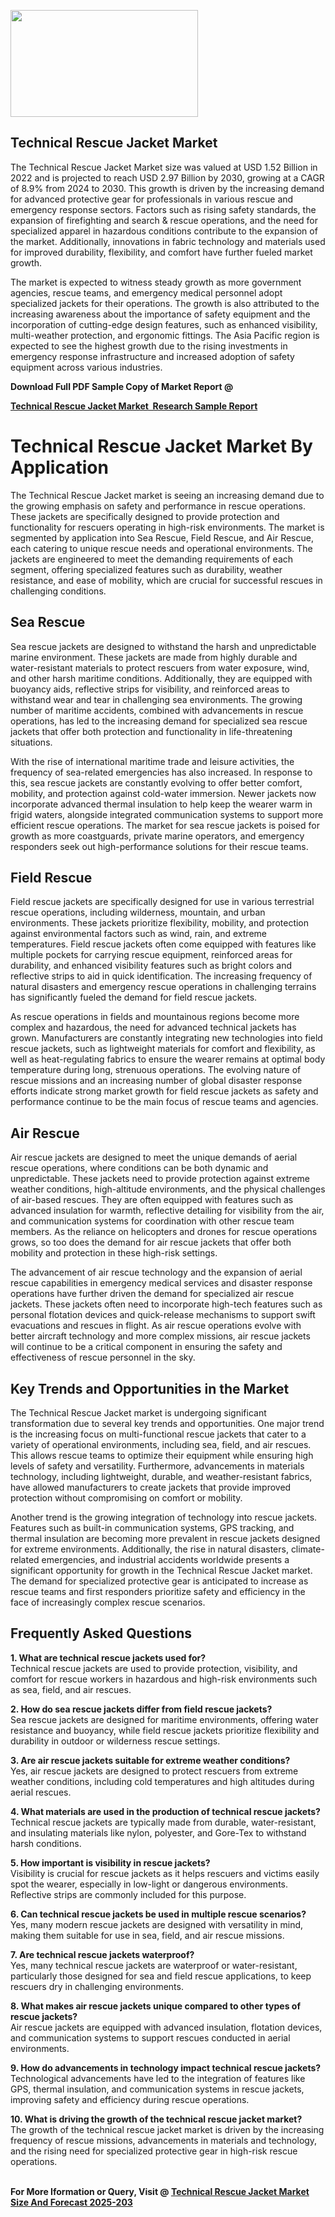 <p><img class="alignnone size-medium wp-image-20088" src="https://ffe5etoiles.com/wp-content/uploads/2024/12/MST1-300x171.png" alt="" width="300" height="171" /></p><p> <h2>Technical Rescue Jacket Market </h2><p>The Technical Rescue Jacket Market size was valued at USD 1.52 Billion in 2022 and is projected to reach USD 2.97 Billion by 2030, growing at a CAGR of 8.9% from 2024 to 2030. This growth is driven by the increasing demand for advanced protective gear for professionals in various rescue and emergency response sectors. Factors such as rising safety standards, the expansion of firefighting and search & rescue operations, and the need for specialized apparel in hazardous conditions contribute to the expansion of the market. Additionally, innovations in fabric technology and materials used for improved durability, flexibility, and comfort have further fueled market growth.</p><p>The market is expected to witness steady growth as more government agencies, rescue teams, and emergency medical personnel adopt specialized jackets for their operations. The growth is also attributed to the increasing awareness about the importance of safety equipment and the incorporation of cutting-edge design features, such as enhanced visibility, multi-weather protection, and ergonomic fittings. The Asia Pacific region is expected to see the highest growth due to the rising investments in emergency response infrastructure and increased adoption of safety equipment across various industries.</p></p><p><strong>Download Full PDF Sample Copy of Market Report @</strong></p><p><strong><a href="https://www.verifiedmarketreports.com/download-sample/?rid=264418&utm_source=Sites-google&utm_medium=265" target="_blank">Technical Rescue Jacket Market &nbsp;Research Sample Report</a></strong></p><p><h1>Technical Rescue Jacket Market By Application</h1><p>The Technical Rescue Jacket market is seeing an increasing demand due to the growing emphasis on safety and performance in rescue operations. These jackets are specifically designed to provide protection and functionality for rescuers operating in high-risk environments. The market is segmented by application into Sea Rescue, Field Rescue, and Air Rescue, each catering to unique rescue needs and operational environments. The jackets are engineered to meet the demanding requirements of each segment, offering specialized features such as durability, weather resistance, and ease of mobility, which are crucial for successful rescues in challenging conditions. <h2>Sea Rescue</h2><p>Sea rescue jackets are designed to withstand the harsh and unpredictable marine environment. These jackets are made from highly durable and water-resistant materials to protect rescuers from water exposure, wind, and other harsh maritime conditions. Additionally, they are equipped with buoyancy aids, reflective strips for visibility, and reinforced areas to withstand wear and tear in challenging sea environments. The growing number of maritime accidents, combined with advancements in rescue operations, has led to the increasing demand for specialized sea rescue jackets that offer both protection and functionality in life-threatening situations.</p><p>With the rise of international maritime trade and leisure activities, the frequency of sea-related emergencies has also increased. In response to this, sea rescue jackets are constantly evolving to offer better comfort, mobility, and protection against cold-water immersion. Newer jackets now incorporate advanced thermal insulation to help keep the wearer warm in frigid waters, alongside integrated communication systems to support more efficient rescue operations. The market for sea rescue jackets is poised for growth as more coastguards, private marine operators, and emergency responders seek out high-performance solutions for their rescue teams.</p><h2>Field Rescue</h2><p>Field rescue jackets are specifically designed for use in various terrestrial rescue operations, including wilderness, mountain, and urban environments. These jackets prioritize flexibility, mobility, and protection against environmental factors such as wind, rain, and extreme temperatures. Field rescue jackets often come equipped with features like multiple pockets for carrying rescue equipment, reinforced areas for durability, and enhanced visibility features such as bright colors and reflective strips to aid in quick identification. The increasing frequency of natural disasters and emergency rescue operations in challenging terrains has significantly fueled the demand for field rescue jackets.</p><p>As rescue operations in fields and mountainous regions become more complex and hazardous, the need for advanced technical jackets has grown. Manufacturers are constantly integrating new technologies into field rescue jackets, such as lightweight materials for comfort and flexibility, as well as heat-regulating fabrics to ensure the wearer remains at optimal body temperature during long, strenuous operations. The evolving nature of rescue missions and an increasing number of global disaster response efforts indicate strong market growth for field rescue jackets as safety and performance continue to be the main focus of rescue teams and agencies.</p><h2>Air Rescue</h2><p>Air rescue jackets are designed to meet the unique demands of aerial rescue operations, where conditions can be both dynamic and unpredictable. These jackets need to provide protection against extreme weather conditions, high-altitude environments, and the physical challenges of air-based rescues. They are often equipped with features such as advanced insulation for warmth, reflective detailing for visibility from the air, and communication systems for coordination with other rescue team members. As the reliance on helicopters and drones for rescue operations grows, so too does the demand for air rescue jackets that offer both mobility and protection in these high-risk settings.</p><p>The advancement of air rescue technology and the expansion of aerial rescue capabilities in emergency medical services and disaster response operations have further driven the demand for specialized air rescue jackets. These jackets often need to incorporate high-tech features such as personal flotation devices and quick-release mechanisms to support swift evacuations and rescues in flight. As air rescue operations evolve with better aircraft technology and more complex missions, air rescue jackets will continue to be a critical component in ensuring the safety and effectiveness of rescue personnel in the sky.</p><h2>Key Trends and Opportunities in the Market</h2><p>The Technical Rescue Jacket market is undergoing significant transformation due to several key trends and opportunities. One major trend is the increasing focus on multi-functional rescue jackets that cater to a variety of operational environments, including sea, field, and air rescues. This allows rescue teams to optimize their equipment while ensuring high levels of safety and versatility. Furthermore, advancements in materials technology, including lightweight, durable, and weather-resistant fabrics, have allowed manufacturers to create jackets that provide improved protection without compromising on comfort or mobility. <p>Another trend is the growing integration of technology into rescue jackets. Features such as built-in communication systems, GPS tracking, and thermal insulation are becoming more prevalent in rescue jackets designed for extreme environments. Additionally, the rise in natural disasters, climate-related emergencies, and industrial accidents worldwide presents a significant opportunity for growth in the Technical Rescue Jacket market. The demand for specialized protective gear is anticipated to increase as rescue teams and first responders prioritize safety and efficiency in the face of increasingly complex rescue scenarios.</p><h2>Frequently Asked Questions</h2><p><strong>1. What are technical rescue jackets used for?</strong><br>Technical rescue jackets are used to provide protection, visibility, and comfort for rescue workers in hazardous and high-risk environments such as sea, field, and air rescues.</p><p><strong>2. How do sea rescue jackets differ from field rescue jackets?</strong><br>Sea rescue jackets are designed for maritime environments, offering water resistance and buoyancy, while field rescue jackets prioritize flexibility and durability in outdoor or wilderness rescue settings.</p><p><strong>3. Are air rescue jackets suitable for extreme weather conditions?</strong><br>Yes, air rescue jackets are designed to protect rescuers from extreme weather conditions, including cold temperatures and high altitudes during aerial rescues.</p><p><strong>4. What materials are used in the production of technical rescue jackets?</strong><br>Technical rescue jackets are typically made from durable, water-resistant, and insulating materials like nylon, polyester, and Gore-Tex to withstand harsh conditions.</p><p><strong>5. How important is visibility in rescue jackets?</strong><br>Visibility is crucial for rescue jackets as it helps rescuers and victims easily spot the wearer, especially in low-light or dangerous environments. Reflective strips are commonly included for this purpose.</p><p><strong>6. Can technical rescue jackets be used in multiple rescue scenarios?</strong><br>Yes, many modern rescue jackets are designed with versatility in mind, making them suitable for use in sea, field, and air rescue missions.</p><p><strong>7. Are technical rescue jackets waterproof?</strong><br>Yes, many technical rescue jackets are waterproof or water-resistant, particularly those designed for sea and field rescue applications, to keep rescuers dry in challenging environments.</p><p><strong>8. What makes air rescue jackets unique compared to other types of rescue jackets?</strong><br>Air rescue jackets are equipped with advanced insulation, flotation devices, and communication systems to support rescues conducted in aerial environments.</p><p><strong>9. How do advancements in technology impact technical rescue jackets?</strong><br>Technological advancements have led to the integration of features like GPS, thermal insulation, and communication systems in rescue jackets, improving safety and efficiency during rescue operations.</p><p><strong>10. What is driving the growth of the technical rescue jacket market?</strong><br>The growth of the technical rescue jacket market is driven by the increasing frequency of rescue missions, advancements in materials and technology, and the rising need for specialized protective gear in high-risk rescue operations.</p><strong><br />For More Iformation or Query, Visit @ <a href="https://www.verifiedmarketreports.com/product/technical-rescue-jacket-market/" target="_blank">Technical Rescue Jacket Market Size And Forecast 2025-203</a></strong></p>
